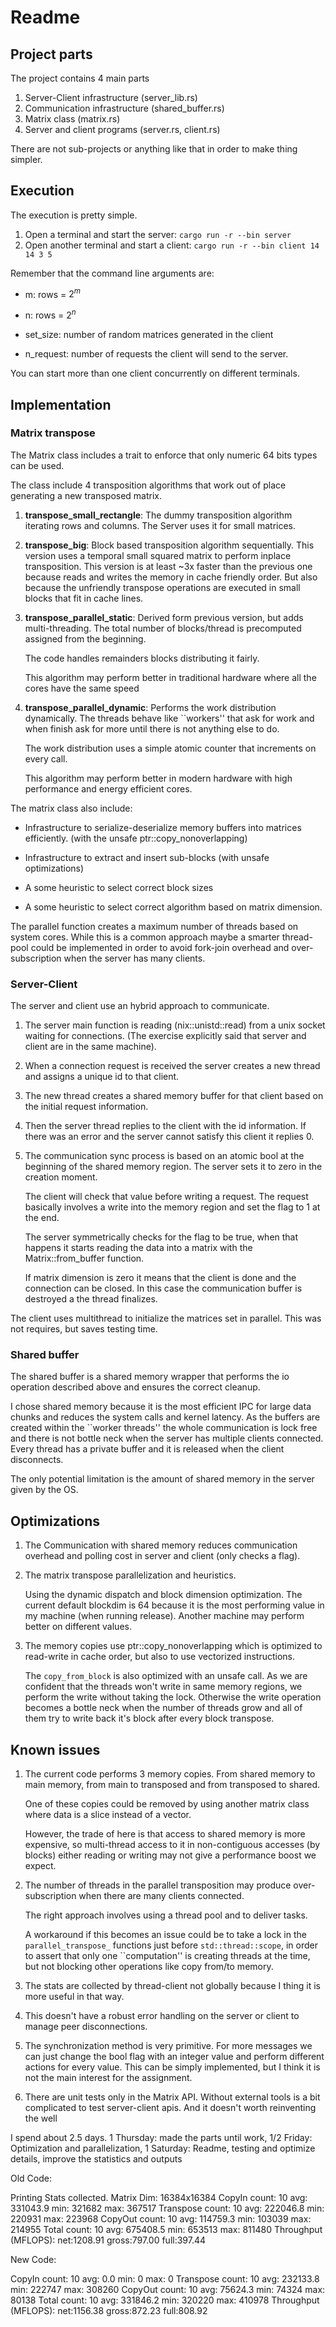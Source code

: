 # Readme

## Project parts

The project contains 4 main parts

1. Server-Client infrastructure (server_lib.rs)
2. Communication infrastructure (shared_buffer.rs)
3. Matrix class (matrix.rs)
4. Server and client programs (server.rs, client.rs)

There are not sub-projects or anything like that in order to make thing simpler.

## Execution

The execution is pretty simple.

1. Open a terminal and start the server: `cargo run -r --bin server`
2. Open another terminal and start a client: `cargo run -r --bin client 14 14 3 5`

Remember that the command line arguments are:

- m: rows = $2^m$

- n: rows = $2^n$

- set_size: number of random matrices generated in the client

- n_request: number of requests the client will send to the server.

You can start more than one client concurrently on different terminals.

## Implementation

### Matrix transpose

The Matrix class includes a trait to enforce that only numeric 64 bits
types can be used.

The class include 4 transposition algorithms that work out of place
generating a new transposed matrix.

1. **transpose_small_rectangle**: The dummy transposition algorithm
   iterating rows and columns. The Server uses it for small matrices.

2. **transpose_big**: Block based transposition algorithm sequentially.
   This version uses a temporal small squared matrix to perform
   inplace transposition. This version is at least ~3x faster than the
   previous one because reads and writes the memory in cache friendly
   order. But also because the unfriendly transpose operations are
   executed in small blocks that fit in cache lines.

3. **transpose_parallel_static**: Derived form previous version, but
   adds multi-threading. The total number of blocks/thread is
   precomputed assigned from the beginning.
   
   The code handles remainders blocks distributing it fairly.
   
   This algorithm may perform better in traditional hardware where all
   the cores have the same speed

4. **transpose_parallel_dynamic**: Performs the work distribution
   dynamically. The threads behave like ``workers'' that ask for work
   and when finish ask for more until there is not anything else to do.
   
   The work distribution uses a simple atomic counter that increments
   on every call.
   
   This algorithm may perform better in modern hardware with high
   performance and energy efficient cores.

The matrix class also include:

- Infrastructure to serialize-deserialize memory buffers into matrices
  efficiently. (with the unsafe ptr::copy_nonoverlapping)

- Infrastructure to extract and insert sub-blocks (with unsafe optimizations)

- A some heuristic to select correct block sizes

- A some heuristic to select correct algorithm based on matrix dimension.

The parallel function creates a maximum number of threads based on
system cores. While this is a common approach maybe a smarter
thread-pool could be implemented in order to avoid fork-join overhead
and over-subscription when the server has many clients.

### Server-Client

The server and client use an hybrid approach to communicate.

1. The server main function is reading (nix::unistd::read) from a unix
   socket waiting for connections. (The exercise explicitly said that
   server and client are in the same machine).
   
2. When a connection request is received the server creates a new
   thread and assigns a unique id to that client.
   
3. The new thread creates a shared memory buffer for that client based
   on the initial request information.
   
4. Then the server thread replies to the client with the id
   information.  If there was an error and the server cannot satisfy
   this client it replies 0.
   
5. The communication sync process is based on an atomic bool at the
   beginning of the shared memory region. The server sets it to zero
   in the creation moment.
   
   The client will check that value before writing a request. The
   request basically involves a write into the memory region and set
   the flag to 1 at the end.
   
   The server symmetrically checks for the flag to be true, when that
   happens it starts reading the data into a matrix with the
   Matrix::from_buffer function.
   
   If matrix dimension is zero it means that the client is done and
   the connection can be closed. In this case the communication buffer
   is destroyed a the thread finalizes.

The client uses multithread to initialize the matrices set in
parallel. This was not requires, but saves testing time.

### Shared buffer

The shared buffer is a shared memory wrapper that performs the io
operation described above and ensures the correct cleanup.

I chose shared memory because it is the most efficient IPC for large
data chunks and reduces the system calls and kernel latency. As the
buffers are created within the ``worker threads'' the whole
communication is lock free and there is not bottle neck when the
server has multiple clients connected. Every thread has a private
buffer and it is released when the client disconnects.

The only potential limitation is the amount of shared memory in the
server given by the OS.

## Optimizations

1. The Communication with shared memory reduces communication overhead
   and polling cost in server and client (only checks a flag).
   
2. The matrix transpose parallelization and heuristics.
   
   Using the dynamic dispatch and block dimension optimization. The
   current default blockdim is 64 because it is the most performing
   value in my machine (when running release). Another machine may
   perform better on different values.
   
3. The memory copies use ptr::copy_nonoverlapping which is optimized
   to read-write in cache order, but also to use vectorized
   instructions.
   
   The `copy_from_block` is also optimized with an unsafe call. As we
   are confident that the threads won't write in same memory regions,
   we perform the write without taking the lock. Otherwise the write
   operation becomes a bottle neck when the number of threads grow and
   all of them try to write back it's block after every block
   transpose.
   
## Known issues

1. The current code performs 3 memory copies. From shared memory to
   main memory, from main to transposed and from transposed to shared.
   
   One of these copies could be removed by using another matrix class
   where data is a slice instead of a vector.
   
   However, the trade of here is that access to shared memory is more
   expensive, so multi-thread access to it in non-contiguous accesses
   (by blocks) either reading or writing may not give a performance
   boost we expect.
   
2. The number of threads in the parallel transposition may produce
   over-subscription when there are many clients connected.
   
   The right approach involves using a thread pool and to deliver
   tasks.
   
   A workaround if this becomes an issue could be to take a lock in
   the `parallel_transpose_` functions just before
   `std::thread::scope`, in order to assert that only one
   ``computation'' is creating threads at the time, but not blocking
   other operations like copy from/to memory.
   
3. The stats are collected by thread-client not globally because I
   thing it is more useful in that way.
   
4. This doesn't have a robust error handling on the server or client
   to manage peer disconnections.
   
5. The synchronization method is very primitive. For more messages we
   can just change the bool flag with an integer value and perform
   different actions for every value. This can be simply implemented,
   but I think it is not the main interest for the assignment.
   
6. There are unit tests only in the Matrix API. Without external tools
   is a bit complicated to test server-client apis. And it doesn't
   worth reinventing the well

I spend about 2.5 days.
1 Thursday: made the parts until work,
1/2 Friday: Optimization and parallelization,
1 Saturday: Readme, testing and optimize details, improve the statistics and outputs



Old Code:

Printing Stats collected.
Matrix Dim: 16384x16384
CopyIn                           count: 10       avg: 331043.9   min: 321682     max: 367517
Transpose                        count: 10       avg: 222046.8   min: 220931     max: 223968
CopyOut                          count: 10       avg: 114759.3   min: 103039     max: 214955
Total                            count: 10       avg: 675408.5   min: 653513     max: 811480
Throughput (MFLOPS): net:1208.91 gross:797.00 full:397.44

New Code:

CopyIn                           count: 10       avg: 0.0        min: 0          max: 0
Transpose                        count: 10       avg: 232133.8   min: 222747     max: 308260
CopyOut                          count: 10       avg: 75624.3    min: 74324      max: 80138
Total                            count: 10       avg: 331846.2   min: 320220     max: 410978
Throughput (MFLOPS): net:1156.38 gross:872.23 full:808.92


